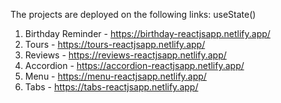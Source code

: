 The projects are deployed on the following links:
useState()
01. Birthday Reminder - https://birthday-reactjsapp.netlify.app/
02. Tours - https://tours-reactjsapp.netlify.app/
03. Reviews - https://reviews-reactjsapp.netlify.app/
04. Accordion - https://accordion-reactjsapp.netlify.app/
05. Menu - https://menu-reactjsapp.netlify.app/
06. Tabs - https://tabs-reactjsapp.netlify.app/